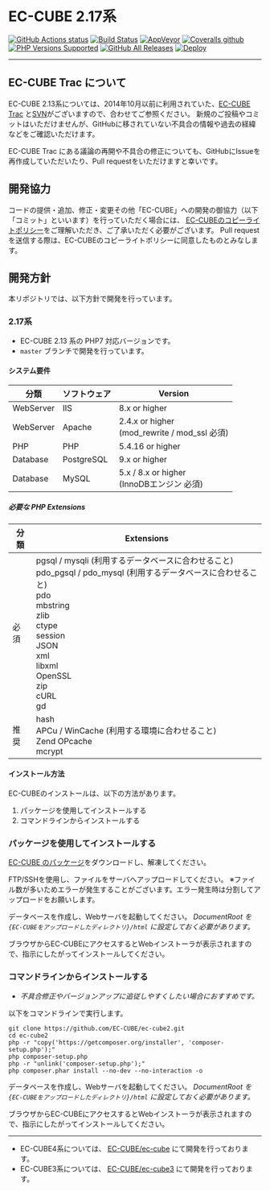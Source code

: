 # EC-CUBE 2.17系

[![GitHub Actions status](https://github.com/EC-CUBE/ec-cube2/workflows/CI/CD%20for%20EC-CUBE/badge.svg)](https://github.com/EC-CUBE/ec-cube2/actions)
[![Build Status](https://travis-ci.org/EC-CUBE/ec-cube2.svg)](https://travis-ci.org/EC-CUBE/ec-cube2)
[![AppVeyor](https://img.shields.io/appveyor/ci/ECCUBE/ec-cube2)](https://ci.appveyor.com/project/ECCUBE/ec-cube2/branch/master)
[![Coveralls github](https://img.shields.io/coveralls/github/EC-CUBE/ec-cube2)](https://coveralls.io/r/EC-CUBE/ec-cube2)
[![PHP Versions Supported](https://img.shields.io/badge/php-%3E%3D%205.4-8892BF.svg)](#php-version-support)
[![GitHub All Releases](https://img.shields.io/github/downloads/EC-CUBE/ec-cube2/total)](https://github.com/EC-CUBE/ec-cube2/releases)
[![Deploy](https://www.herokucdn.com/deploy/button.png)](https://heroku.com/deploy)

---

## EC-CUBE Trac について

EC-CUBE 2.13系については、2014年10月以前に利用されていた、[EC-CUBE Trac](http://svn.ec-cube.net/open_trac/) と[SVN](http://svn.ec-cube.net/open/)がございますので、合わせてご参照ください。
新規のご投稿やコミットはいただけませんが、GitHubに移されていない不具合の情報や過去の経緯などをご確認いただけます。

EC-CUBE Trac にある議論の再開や不具合の修正についても、GitHubにIssueを再作成していただいたり、Pull requestをいただけますと幸いです。

## 開発協力

コードの提供・追加、修正・変更その他「EC-CUBE」への開発の御協力（以下「コミット」といいます）を行っていただく場合には、
[EC-CUBEのコピーライトポリシー](https://github.com/EC-CUBE/ec-cube/wiki/EC-CUBE%E3%81%AE%E3%82%B3%E3%83%94%E3%83%BC%E3%83%A9%E3%82%A4%E3%83%88%E3%83%9D%E3%83%AA%E3%82%B7%E3%83%BC)をご理解いただき、ご了承いただく必要がございます。
Pull requestを送信する際は、EC-CUBEのコピーライトポリシーに同意したものとみなします。

## 開発方針

本リポジトリでは、以下方針で開発を行っています。

### 2.17系

* EC-CUBE 2.13 系の PHP7 対応バージョンです。
* `master` ブランチで開発を行っています。

#### システム要件

| 分類      | ソフトウェア         | Version                                                                 |
|-----------|----------------------|-------------------------------------------------------------------------|
| WebServer | IIS                  | 8.x or higher                                                           |
| WebServer | Apache               | 2.4.x or higher<br> (mod_rewrite / mod_ssl 必須)                        |
| PHP       | PHP                  | 5.4.16 or higher                                                        |
| Database  | PostgreSQL           | 9.x or higher                                                           |
| Database  | MySQL                | 5.x / 8.x or higher<br> (InnoDBエンジン 必須)                           |

##### 必要な PHP Extensions

| 分類           | Extensions                                                                                                                                                                                                                                                                               |
|----------------|------------------------------------------------------------------------------------------------------------------------------------------------------------------------------------------------------------------------------------------------------------------------------------------|
| 必須      | pgsql / mysqli (利用するデータベースに合わせること) <br> pdo_pgsql / pdo_mysql (利用するデータベースに合わせること) <br> pdo <br> mbstring <br> zlib <br> ctype <br> session <br> JSON <br> xml <br> libxml <br> OpenSSL <br> zip <br> cURL <br> gd                                      |
| 推奨      | hash <br> APCu / WinCache (利用する環境に合わせること) <br> Zend OPcache <br> mcrypt                                                                                                                                                                                                     |

#### インストール方法

EC-CUBEのインストールは、以下の方法があります。

1. パッケージを使用してインストールする
1. コマンドラインからインストールする

### パッケージを使用してインストールする

[EC-CUBE のパッケージ](https://github.com/EC-CUBE/ec-cube2/releases)をダウンロードし、解凍してください。

FTP/SSHを使用し、ファイルをサーバへアップロードしてください。
※ファイル数が多いためエラーが発生することがございます。エラー発生時は分割してアップロードをお願いします。

データベースを作成し、Webサーバを起動してください。
*DocumentRoot を `{EC-CUBEをアップロードしたディレクトリ}/html` に設定しておく必要があります。*

ブラウザからEC-CUBEにアクセスするとWebインストーラが表示されますので、指示にしたがってインストールしてください。

### コマンドラインからインストールする

- *不具合修正やバージョンアップに追従しやすくしたい場合におすすめです。*

以下をコマンドラインで実行します。

```shell
git clone https://github.com/EC-CUBE/ec-cube2.git
cd ec-cube2
php -r "copy('https://getcomposer.org/installer', 'composer-setup.php');"
php composer-setup.php
php -r "unlink('composer-setup.php');"
php composer.phar install --no-dev --no-interaction -o
```

データベースを作成し、Webサーバを起動してください。
*DocumentRoot を `{EC-CUBEをアップロードしたディレクトリ}/html` に設定しておく必要があります。*

ブラウザからEC-CUBEにアクセスするとWebインストーラが表示されますので、指示にしたがってインストールしてください。

---

- EC-CUBE4系については、 [EC-CUBE/ec-cube](https://github.com/EC-CUBE/ec-cube) にて開発を行っております。
- EC-CUBE3系については、 [EC-CUBE/ec-cube3](https://github.com/EC-CUBE/ec-cube3) にて開発を行っております。
